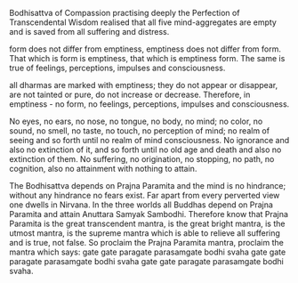 Bodhisattva of Compassion
practising deeply the Perfection of Transcendental Wisdom
realised that all five mind-aggregates are empty
and is saved from all suffering and distress.

form does not differ from emptiness, 
emptiness does not differ from form.
That which is form is emptiness, 
that which is emptiness form.
The same is true of feelings,
perceptions, impulses and consciousness.

all dharmas are marked with emptiness;
they do not appear or disappear,
are not tainted or pure,
do not increase or decrease.
Therefore, in emptiness - no form, no feelings,
perceptions, impulses and consciousness.

No eyes, no ears, no nose, no tongue, no body, no mind;
no color, no sound, no smell, no taste, no touch,
no perception of mind;
no realm of seeing
and so forth until no realm of mind consciousness.
No ignorance and also no extinction of it,
and so forth until no old age and death
and also no extinction of them.
No suffering, no origination,
no stopping, no path, no cognition,
also no attainment with nothing to attain.

The Bodhisattva depends on Prajna Paramita
and the mind is no hindrance;
without any hindrance no fears exist.
Far apart from every perverted view one dwells in Nirvana.
In the three worlds
all Buddhas depend on Prajna Paramita
and attain Anuttara Samyak Sambodhi.
Therefore know that Prajna Paramita
is the great transcendent mantra,
is the great bright mantra,
is the utmost mantra,
is the supreme mantra
which is able to relieve all suffering
and is true, not false.
So proclaim the Prajna Paramita mantra,
proclaim the mantra which says:
gate gate paragate parasamgate bodhi svaha
gate gate paragate parasamgate bodhi svaha
gate gate paragate parasamgate bodhi svaha.

 
